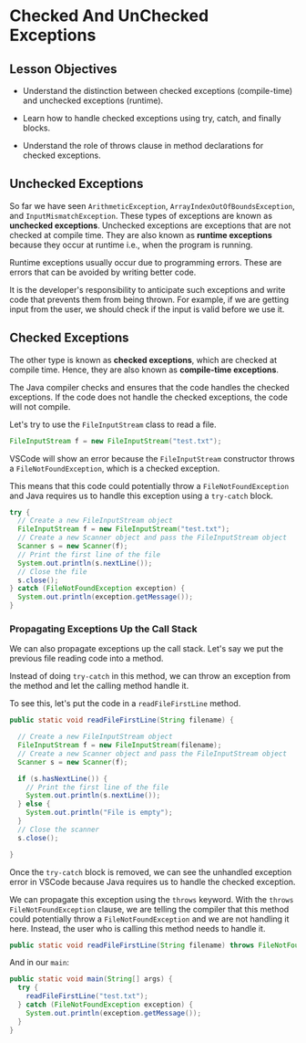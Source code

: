 
# Checked And UnChecked Exceptions

## Lesson Objectives

- Understand the distinction between checked exceptions (compile-time) and unchecked exceptions (runtime).

- Learn how to handle checked exceptions using try, catch, and finally blocks.

- Understand the role of throws clause in method declarations for checked exceptions.

## Unchecked Exceptions

So far we have seen `ArithmeticException`, `ArrayIndexOutOfBoundsException`, and `InputMismatchException`. These types of exceptions are known as **unchecked exceptions**. Unchecked exceptions are exceptions that are not checked at compile time. They are also known as **runtime exceptions** because they occur at runtime i.e., when the program is running.

Runtime exceptions usually occur due to programming errors. These are errors that can be avoided by writing better code.

It is the developer's responsibility to anticipate such exceptions and write code that prevents them from being thrown. For example, if we are getting input from the user, we should check if the input is valid before we use it.

## Checked Exceptions

The other type is known as **checked exceptions**, which are checked at compile time. Hence, they are also known as **compile-time exceptions**.

The Java compiler checks and ensures that the code handles the checked exceptions. If the code does not handle the checked exceptions, the code will not compile.

Let's try to use the `FileInputStream` class to read a file.

```java
FileInputStream f = new FileInputStream("test.txt");
```

VSCode will show an error because the `FileInputStream` constructor throws a `FileNotFoundException`, which is a checked exception.

This means that this code could potentially throw a `FileNotFoundException` and Java requires us to handle this exception using a `try-catch` block.

```java
try {
  // Create a new FileInputStream object
  FileInputStream f = new FileInputStream("test.txt");
  // Create a new Scanner object and pass the FileInputStream object
  Scanner s = new Scanner(f);
  // Print the first line of the file
  System.out.println(s.nextLine());
  // Close the file
  s.close();
} catch (FileNotFoundException exception) {
  System.out.println(exception.getMessage());
}
```

### Propagating Exceptions Up the Call Stack

We can also propagate exceptions up the call stack. Let's say we put the previous file reading code into a method.

Instead of doing `try-catch` in this method, we can throw an exception from the method and let the calling method handle it.

To see this, let's put the code in a `readFileFirstLine` method.

```java
public static void readFileFirstLine(String filename) {

  // Create a new FileInputStream object
  FileInputStream f = new FileInputStream(filename);
  // Create a new Scanner object and pass the FileInputStream object
  Scanner s = new Scanner(f);

  if (s.hasNextLine()) {
    // Print the first line of the file
    System.out.println(s.nextLine());
  } else {
    System.out.println("File is empty");
  }
  // Close the scanner
  s.close();

}
```

Once the `try-catch` block is removed, we can see the unhandled exception error in VSCode because Java requires us to handle the checked exception.

We can propagate this exception using the `throws` keyword. With the `throws FileNotFoundException` clause, we are telling the compiler that this method could potentially throw a `FileNotFoundException` and we are not handling it here. Instead, the user who is calling this method needs to handle it.

```java
public static void readFileFirstLine(String filename) throws FileNotFoundException
```

And in our `main`:

```java
public static void main(String[] args) {
  try {
    readFileFirstLine("test.txt");
  } catch (FileNotFoundException exception) {
    System.out.println(exception.getMessage());
  }
}
```